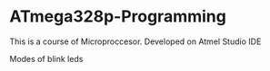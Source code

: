 # ATmega328p-Programming
This is a course of Microproccesor. Developed on Atmel Studio IDE

Modes of blink leds
